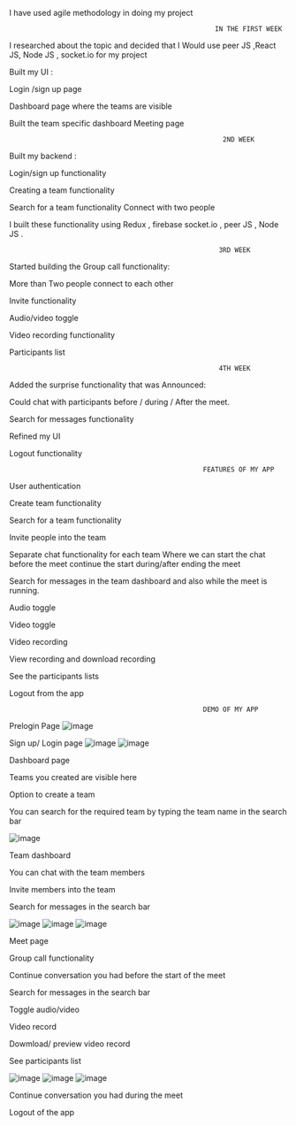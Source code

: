 I have used agile methodology in doing my project

                                                        IN THE FIRST WEEK 

I researched about the topic and decided that I 
Would use peer JS ,React JS, Node JS , socket.io
for my project

Built my UI :

Login /sign up page

Dashboard page where the teams are visible

Built the team specific dashboard
Meeting page
 
 
                                                          2ND WEEK


Built my backend :

Login/sign up functionality

Creating a team functionality

Search for a team functionality
Connect with two people

I built these functionality using Redux , firebase socket.io , peer JS , Node JS . 

                                                         3RD WEEK



Started building the Group call functionality:

More than Two people connect to each other

Invite functionality

Audio/video toggle

Video recording functionality

Participants list 

                                                         4TH WEEK



Added the surprise functionality that was 
Announced:

Could chat with participants  before / during /
After the meet.

Search for messages functionality 

Refined my UI

Logout functionality




                                                     FEATURES OF MY APP

User authentication 

Create team functionality

Search for a team functionality

Invite people into the team 

Separate chat functionality for each team 
 Where we can start the chat before the meet 
 continue the start during/after ending the meet
    
Search for messages in the team dashboard and 
 also while the meet is running.
   
Audio toggle

Video toggle

Video recording 

View recording and download recording

See the participants lists 

Logout from the app


                                                     DEMO OF MY APP
Prelogin Page 
![image](https://user-images.githubusercontent.com/72563697/125573478-f93ea52b-2457-419c-8e47-1d8ec4f30652.png)

Sign up/ Login page 
![image](https://user-images.githubusercontent.com/72563697/125573529-cde15281-fe5e-4f36-81ae-a734119c7b37.png)
![image](https://user-images.githubusercontent.com/72563697/125573544-662b5e43-cfc4-452a-95f7-03be481aa3a4.png)

  Dashboard page
  
  Teams you created are visible here
  
  Option to create a team
  
  You can search for the required team by typing the team name in the search bar
  
![image](https://user-images.githubusercontent.com/72563697/125572395-b9f76d63-eb8e-4f1e-802e-6429aefa1d8f.png)

Team dashboard

You can chat with the team members 

Invite members into the team 

Search for messages in the search bar

![image](https://user-images.githubusercontent.com/72563697/125572542-13e698d9-d032-4dda-9299-24978a1aaaa7.png)
![image](https://user-images.githubusercontent.com/72563697/125572586-91e76684-d01c-46ba-b5d1-817784b1a8dd.png)
![image](https://user-images.githubusercontent.com/72563697/125572605-5de5b2c7-d0bc-44e4-8a63-5174f39906e9.png)



Meet page

Group call functionality

Continue conversation you had before the start of the meet
 
Search for messages in the search bar

Toggle audio/video

Video record 

Dowmload/ preview video record

See participants list

![image](https://user-images.githubusercontent.com/72563697/125572984-51a61544-97aa-409b-b79e-54d498c7249b.png)
![image](https://user-images.githubusercontent.com/72563697/126855535-fdf6fbb3-b789-4db9-b027-0d9174d46cb7.png)
![image](https://user-images.githubusercontent.com/72563697/125573194-c61256d6-b734-4b6e-a153-2d7bce0c389f.png)

Continue conversation you had during the meet

Logout of the app


